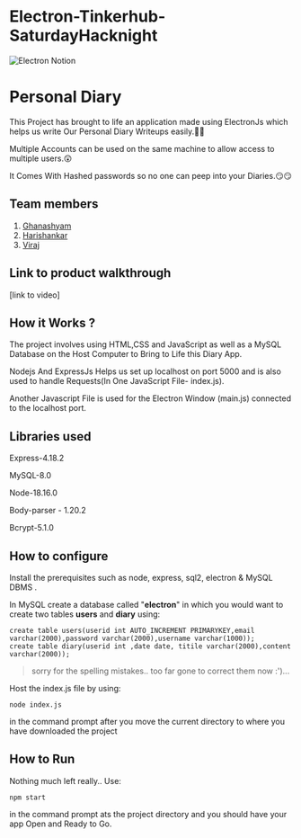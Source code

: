 # Electron-Tinkerhub-SaturdayHacknight
![Electron Notion](https://user-images.githubusercontent.com/64391274/235363274-375ce61c-721f-4543-a150-1b99525d54ac.png)


# Personal Diary
This Project has brought to life an application made using ElectronJs which helps us write Our Personal Diary Writeups easily.🤩🤩

Multiple Accounts can be used on the same machine to allow access to multiple users.😲

It Comes With Hashed passwords so no one can peep into your Diaries.😏😏
 
## Team members
1. [Ghanashyam](https://github.com/Ghanashyam03)
2. [Harishankar](https://github.com/H4rish4nk4r)
3. [Viraj](https://github.com/viraka)

## Link to product walkthrough
[link to video]

## How it Works ?
The project involves using HTML,CSS and JavaScript as well as a MySQL Database on the Host Computer to Bring to Life this Diary App.

Nodejs And ExpressJs Helps us set up localhost on port 5000 and is also used to handle Requests(In One JavaScript File- index.js).

Another Javascript File is used for the Electron Window (main.js) connected to the localhost port.

## Libraries used
Express-4.18.2

MySQL-8.0

Node-18.16.0

Body-parser - 1.20.2

Bcrypt-5.1.0

## How to configure
Install the prerequisites such as node, express, sql2, electron & MySQL DBMS .

In MySQL create a database called "**electron**" in which you would want to create two tables **users** and **diary** using:
```
create table users(userid int AUTO_INCREMENT PRIMARYKEY,email varchar(2000),password varchar(2000),username varchar(1000));
create table diary(userid int ,date date, titile varchar(2000),content varchar(2000)); 
```
>sorry for the spelling mistakes.. too far gone to correct them now :')...

Host the index.js file by using:
```
node index.js
```
in the command prompt after you move the current directory to where you have downloaded the project

## How to Run
Nothing much left really.. Use:
```
npm start
```
in the command prompt ats the project directory and you should have your app Open and Ready to Go.
